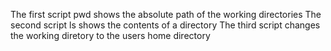 The first script pwd shows the absolute path of the working directories
The second script ls shows the contents of a directory
The third script changes the working diretory to the users home directory
